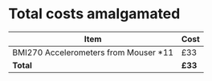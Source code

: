 # Total costs amalgamated

| Item | Cost |
| --- | --- |
| BMI270 Accelerometers from Mouser *11 | £33 |
| **Total** | **£33** |
